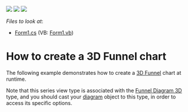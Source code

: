 <!-- default badges list -->
![](https://img.shields.io/endpoint?url=https://codecentral.devexpress.com/api/v1/VersionRange/128573067/10.2.5%2B)
[![](https://img.shields.io/badge/Open_in_DevExpress_Support_Center-FF7200?style=flat-square&logo=DevExpress&logoColor=white)](https://supportcenter.devexpress.com/ticket/details/E1552)
[![](https://img.shields.io/badge/📖_How_to_use_DevExpress_Examples-e9f6fc?style=flat-square)](https://docs.devexpress.com/GeneralInformation/403183)
<!-- default badges end -->
<!-- default file list -->
*Files to look at*:

* [Form1.cs](./CS/Series_3DFunnel/Form1.cs) (VB: [Form1.vb](./VB/Series_3DFunnel/Form1.vb))
<!-- default file list end -->
# How to create a 3D Funnel chart


<p>The following example demonstrates how to create a <a href="http://www.devexpress.com/Help/Content.aspx?help=XtraCharts&document=CustomDocument6223.htm">3D Funnel</a> chart at runtime.</p><p>Note that this series view type is associated with the <a href="http://www.devexpress.com/Help/Content.aspx?help=XtraCharts&document=CustomDocument6760.htm">Funnel Diagram 3D</a> type, and you should cast your <a href="http://devexpress.com/Help/Content.aspx?help=XtraCharts&document=CustomDocument6017.htm">diagram</a> object to this type, in order to access its specific options.</p>

<br/>


